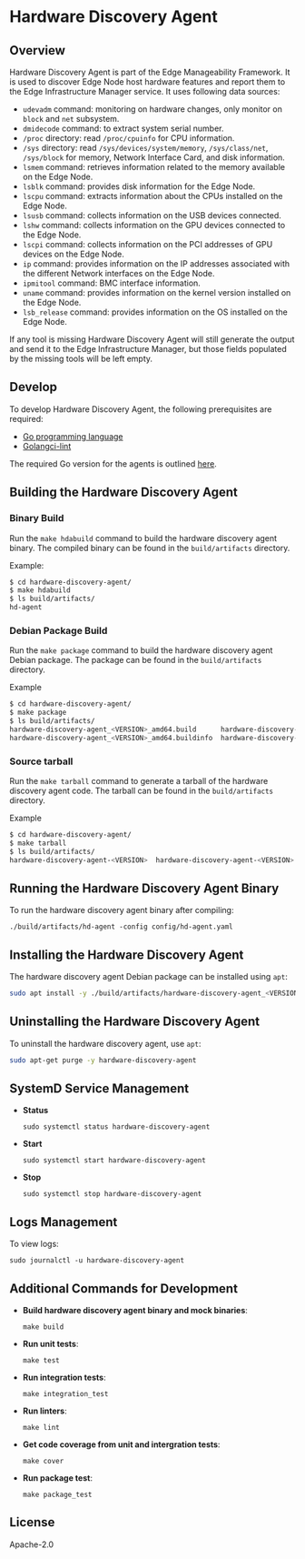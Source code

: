 <!---
  SPDX-FileCopyrightText: (C) 2025 Intel Corporation
  SPDX-License-Identifier: Apache-2.0
-->
# Hardware Discovery Agent

## Overview

Hardware Discovery Agent is part of the Edge Manageability Framework. It is used to discover Edge Node host hardware features and report them to the Edge Infrastructure Manager service. It uses following data sources:

- `udevadm` command: monitoring on hardware changes, only monitor on `block` and `net` subsystem.
- `dmidecode` command: to extract system serial number.
- `/proc` directory: read `/proc/cpuinfo` for CPU information.
- `/sys` directory: read `/sys/devices/system/memory`, `/sys/class/net`, `/sys/block` for memory, Network Interface Card, and disk information.
- `lsmem` command: retrieves information related to the memory available on the Edge Node.
- `lsblk` command: provides disk information for the Edge Node.
- `lscpu` command: extracts information about the CPUs installed on the Edge Node.
- `lsusb` command: collects information on the USB devices connected.
- `lshw` command: collects information on the GPU devices connected to the Edge Node.
- `lscpi` command: collects information on the PCI addresses of GPU devices on the Edge Node.
- `ip` command: provides information on the IP addresses associated with the different Network interfaces on the Edge Node.
- `ipmitool` command: BMC interface information.
- `uname` command: provides information on the kernel version installed on the Edge Node.
- `lsb_release` command: provides information on the OS installed on the Edge Node.

If any tool is missing Hardware Discovery Agent will still generate the output and send it to the Edge Infrastructure Manager, but those fields populated by the missing tools will be left empty.

## Develop

To develop Hardware Discovery Agent, the following prerequisites are required:

- [Go programming language](https://go.dev)
- [Golangci-lint](https://github.com/golangci/golangci-lint)

The required Go version for the agents is outlined [here](https://github.com/open-edge-platform/edge-node-agents/blob/main/hardware-discovery-agent/go.mod).

## Building the Hardware Discovery Agent

### Binary Build

Run the `make hdabuild` command to build the hardware discovery agent binary. The compiled binary can be found in the `build/artifacts` directory.

Example:

```bash
$ cd hardware-discovery-agent/
$ make hdabuild
$ ls build/artifacts/
hd-agent
```

### Debian Package Build

Run the `make package` command to build the hardware discovery agent Debian package. The package can be found in the `build/artifacts` directory.

Example

```bash
$ cd hardware-discovery-agent/
$ make package
$ ls build/artifacts/
hardware-discovery-agent_<VERSION>_amd64.build      hardware-discovery-agent_<VERSION>_amd64.changes  package
hardware-discovery-agent_<VERSION>_amd64.buildinfo  hardware-discovery-agent_<VERSION>_amd64.deb
```

### Source tarball

Run the `make tarball` command to generate a tarball of the hardware discovery agent code. The tarball can be found in the `build/artifacts` directory.

Example

```bash
$ cd hardware-discovery-agent/
$ make tarball
$ ls build/artifacts/
hardware-discovery-agent-<VERSION>  hardware-discovery-agent-<VERSION>.tar.gz
```

## Running the Hardware Discovery Agent Binary

To run the hardware discovery agent binary after compiling:

```
./build/artifacts/hd-agent -config config/hd-agent.yaml 
```

## Installing the Hardware Discovery Agent

The hardware discovery agent Debian package can be installed using `apt`:

```bash
sudo apt install -y ./build/artifacts/hardware-discovery-agent_<VERSION>_amd64.deb
```

## Uninstalling the Hardware Discovery Agent

To uninstall the hardware discovery agent, use `apt`:

```bash
sudo apt-get purge -y hardware-discovery-agent
```

## SystemD Service Management

- **Status**

    ```
    sudo systemctl status hardware-discovery-agent
    ```

- **Start**

    ```
    sudo systemctl start hardware-discovery-agent
    ```

- **Stop**

    ```
    sudo systemctl stop hardware-discovery-agent
    ```

## Logs Management

To view logs:

```
sudo journalctl -u hardware-discovery-agent
```

## Additional Commands for Development

- **Build hardware discovery agent binary and mock binaries**:

    ```
    make build
    ```

- **Run unit tests**:

    ```
    make test
    ```

- **Run integration tests**:

    ```
    make integration_test
    ```

- **Run linters**:

    ```
    make lint
    ```

- **Get code coverage from unit and intergration tests**:

    ```
    make cover
    ```

- **Run package test**:

    ```
    make package_test
    ```

## License

Apache-2.0
